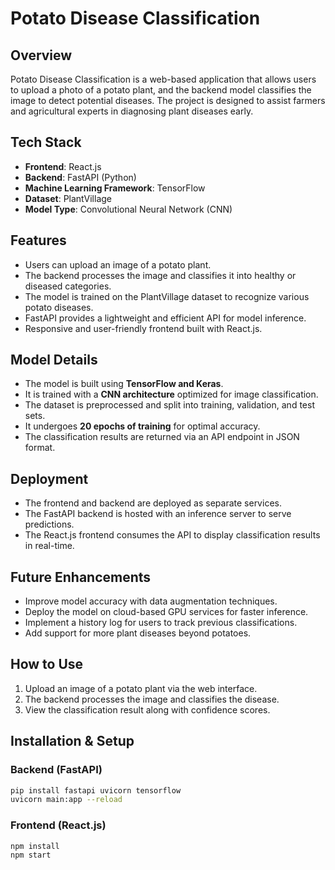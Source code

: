# Potato Disease Classification

## Overview

Potato Disease Classification is a web-based application that allows users to upload a photo of a potato plant, and the backend model classifies the image to detect potential diseases. The project is designed to assist farmers and agricultural experts in diagnosing plant diseases early.

## Tech Stack

- **Frontend**: React.js
- **Backend**: FastAPI (Python)
- **Machine Learning Framework**: TensorFlow
- **Dataset**: PlantVillage
- **Model Type**: Convolutional Neural Network (CNN)

## Features

- Users can upload an image of a potato plant.
- The backend processes the image and classifies it into healthy or diseased categories.
- The model is trained on the PlantVillage dataset to recognize various potato diseases.
- FastAPI provides a lightweight and efficient API for model inference.
- Responsive and user-friendly frontend built with React.js.

## Model Details

- The model is built using **TensorFlow and Keras**.
- It is trained with a **CNN architecture** optimized for image classification.
- The dataset is preprocessed and split into training, validation, and test sets.
- It undergoes **20 epochs of training** for optimal accuracy.
- The classification results are returned via an API endpoint in JSON format.

## Deployment

- The frontend and backend are deployed as separate services.
- The FastAPI backend is hosted with an inference server to serve predictions.
- The React.js frontend consumes the API to display classification results in real-time.

## Future Enhancements

- Improve model accuracy with data augmentation techniques.
- Deploy the model on cloud-based GPU services for faster inference.
- Implement a history log for users to track previous classifications.
- Add support for more plant diseases beyond potatoes.

## How to Use

1. Upload an image of a potato plant via the web interface.
2. The backend processes the image and classifies the disease.
3. View the classification result along with confidence scores.

## Installation & Setup

### Backend (FastAPI)

```bash
pip install fastapi uvicorn tensorflow
uvicorn main:app --reload
```

### Frontend (React.js)

```bash
npm install
npm start
```

